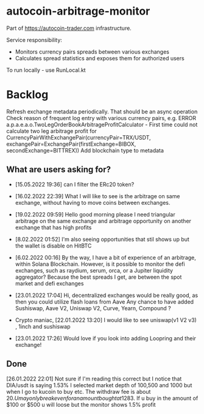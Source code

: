 # autocoin-arbitrage-monitor
Part of https://autocoin-trader.com infrastructure.

Service responsibility:
- Monitors currency pairs spreads between various exchanges
- Calculates spread statistics and exposes them for authorized users


To run locally - use RunLocal.kt

# Backlog
Refresh exchange metadata periodically. That should be an async operation
Check reason of frequent log entry with various currency pairs, e.g. ERROR a.p.a.e.a.o.TwoLegOrderBookArbitrageProfitCalculator - First time could not calculate two leg arbitrage profit for CurrencyPairWithExchangePair(currencyPair=TRX/USDT, exchangePair=ExchangePair(firstExchange=BIBOX, secondExchange=BITTREX))
Add blockchain type to metadata

## What are users asking for?
- [15.05.2022 19:36]
can I filter the ERc20 token?

- [16.02.2022 22:39]
What I will like to see is the arbitrage on same exchange, without having to move coins between exchanges.

- [19.02.2022 09:59]
Hello good morning please I need triangular arbitrage on the same exchange and arbitrage opportunity on another exchange that has high profits

- [8.02.2022 01:52]
I'm also seeing opportunities that  stil shows up but the wallet is disable on HitBTC

- [6.02.2022 00:16]
By the way, I have a bit of experience  of an arbitrage, within Solana Blockchain.
However, is it possible to monitor the defi exchanges, such as raydium, serum, orca, or a Jupiter liquidity aggregator?
Because the best spreads I get, are between the spot market and defi exchanges

- [23.01.2022 17:04]
Hi, decentralized exchanges would be really good, as then you could utilize flash loans from Aave
Any chance to have added Sushiswap, Aave V2, Uniswap V2, Curve, Yearn, Compound ?

- Crypto maniac, [22.01.2022 13:20]
I would like to see uniswap(v1 V2 v3) , 1inch and sushiswap

- [23.01.2022 17:26]
Would love if you look into adding Loopring and their exchange!

## Done
[26.01.2022 22:01]
Not sure if I'm reading this correct but I notice that DIA/usdt is saying 1.53% I selected market depth of 100,500 and 1000 but when I go to kucoin to buy etc. The withdraw fee is about 20$. U may only break even for an amount bought at 1283$. If u buy in the amount of $100 or $500 u will loose but the monitor  shows 1.5% profit

